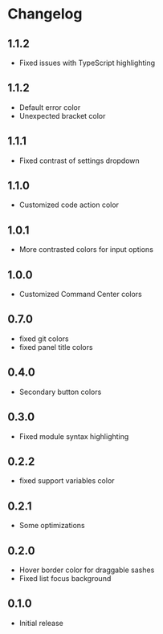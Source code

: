 # Changelog

## 1.1.2

- Fixed issues with TypeScript highlighting

## 1.1.2

- Default error color
- Unexpected bracket color

## 1.1.1

- Fixed contrast of settings dropdown

## 1.1.0

- Customized code action color

## 1.0.1

- More contrasted colors for input options

## 1.0.0

- Customized Command Center colors

## 0.7.0

- fixed git colors
- fixed panel title colors

## 0.4.0

- Secondary button colors

## 0.3.0

- Fixed module syntax highlighting

## 0.2.2

- fixed support variables color

## 0.2.1

- Some optimizations

## 0.2.0

- Hover border color for draggable sashes
- Fixed list focus background

## 0.1.0

- Initial release
